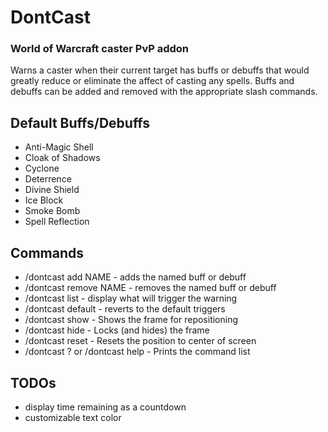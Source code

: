 # DontCast
### World of Warcraft caster PvP addon
Warns a caster when their current target has buffs or debuffs that would greatly reduce or eliminate the affect of casting any spells. Buffs and debuffs can be added and removed with the appropriate slash commands.

## Default Buffs/Debuffs
* Anti-Magic Shell
* Cloak of Shadows
* Cyclone
* Deterrence
* Divine Shield
* Ice Block
* Smoke Bomb
* Spell Reflection

## Commands
* /dontcast add NAME - adds the named buff or debuff
* /dontcast remove NAME - removes the named buff or debuff
* /dontcast list - display what will trigger the warning
* /dontcast default - reverts to the default triggers
* /dontcast show - Shows the frame for repositioning
* /dontcast hide - Locks (and hides) the frame
* /dontcast reset - Resets the position to center of screen
* /dontcast ? or /dontcast help - Prints the command list

## TODOs
* display time remaining as a countdown
* customizable text color